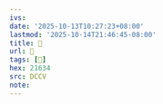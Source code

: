 ```yaml
---
ivs:
date: '2025-10-13T10:27:23+08:00'
lastmod: '2025-10-14T21:46:45-08:00'
title: 􄅜
url: 􄅜
tags: [𡘴]
hex: 21634
src: DCCV
note:
---
```


